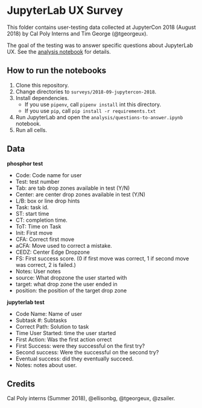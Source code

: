 # JupyterLab UX Survey

This folder contains user-testing data collected at JupyterCon 2018 (August 2018) by Cal Poly Interns and Tim George (@tgeorgeux).

The goal of the testing was to answer specific questions about JupyterLab UX. See the [analysis notebook](analysis/questions-to-answer.ipynb) for details.

## How to run the notebooks

1. Clone this repository.
2. Change directories to `surveys/2018-09-jupytercon-2018`.
3. Install dependencies.
    - If you use `pipenv`, call `pipenv install` int this directory.
    - If you use `pip`, call `pip install -r requirements.txt`
4. Run JupyterLab and open the `analysis/questions-to-answer.ipynb` notebook.
5. Run all cells.


## Data

**phosphor test**

- Code: Code name for user
- Test: test number
- Tab: are tab drop zones available in test (Y/N)
- Center: are center drop zones available in test (Y/N)
- L/B: box or line drop hints
- Task: task id.
- ST: start time
- CT: completion time.
- ToT: Time on Task
- Init: First move
- CFA: Correct first move 
- aCFA: Move used to correct a mistake.
- CEDZ: Center Edge Dropzone
- FS: First success score. (0 if first move was correct, 1 if second move was correct, 2 is failed.)
- Notes: User notes
- source: What dropzone the user started with
- target: what drop zone the user ended in
- position: the position of the target drop zone

**jupyterlab test**

- Code Name: Name of user
- Subtask #: Subtasks
- Correct Path: Solution to task
- Time User Started: time the user started
- First Action: Was the first action orrect
- First Success: were they successful on the first try?
- Second success: Were the successful on the second try?
- Eventual success: did they eventually succeed.
- Notes: notes about user.

## Credits

Cal Poly interns (Summer 2018), @ellisonbg, @tgeorgeux, @zsailer. 